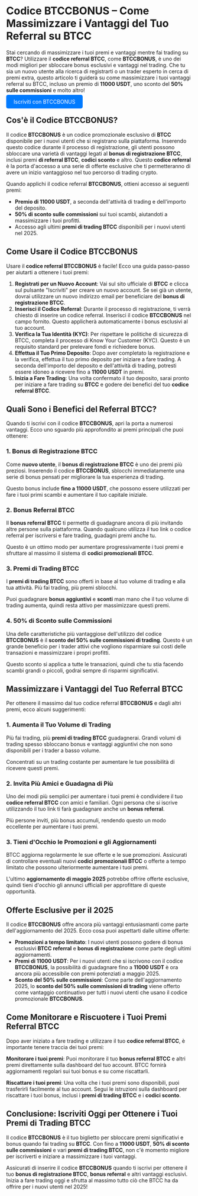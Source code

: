 <h1>Codice BTCCBONUS – Come Massimizzare i Vantaggi del Tuo Referral su BTCC</h1>
</header>

<section>
      <p>Stai cercando di massimizzare i tuoi premi e vantaggi mentre fai trading su <strong>BTCC</strong>? Utilizzare il <strong>codice referral BTCC</strong>, come <strong>BTCCBONUS</strong>, è uno dei modi migliori per sbloccare bonus esclusivi e vantaggi nel trading. Che tu sia un nuovo utente alla ricerca di registrarti o un trader esperto in cerca di premi extra, questo articolo ti guiderà su come massimizzare i tuoi vantaggi referral su BTCC, incluso un premio di <strong>11000 USDT</strong>, uno sconto del <strong>50% sulle commissioni</strong> e molto altro!</p>
    </section>
<p><a href="https://partner.btcc.com/us/c/BTCCBONUS/9303" target="_blank" style="color: white; background-color: #007bff; padding: 10px 20px; text-decoration: none; border-radius: 5px;">Iscriviti con BTCCBONUS</a></p>
  <section>
        <h2>Cos'è il Codice BTCCBONUS?</h2>
        <p>Il codice <strong>BTCCBONUS</strong> è un codice promozionale esclusivo di <strong>BTCC</strong> disponibile per i nuovi utenti che si registrano sulla piattaforma. Inserendo questo codice durante il processo di registrazione, gli utenti possono sbloccare una varietà di vantaggi legati al <strong>bonus di registrazione BTCC</strong>, inclusi premi <strong>di referral BTCC</strong>, <strong>codici sconto</strong> e altro. Questo <strong>codice referral</strong> è la porta d'accesso a una serie di offerte esclusive che ti permetteranno di avere un inizio vantaggioso nel tuo percorso di trading crypto.</p>
        <p>Quando applichi il codice referral <strong>BTCCBONUS</strong>, ottieni accesso ai seguenti premi:</p>
        <ul>
            <li><strong>Premio di 11000 USDT</strong>, a seconda dell'attività di trading e dell'importo del deposito.</li>
            <li><strong>50% di sconto sulle commissioni</strong> sui tuoi scambi, aiutandoti a massimizzare i tuoi profitti.</li>
            <li>Accesso agli ultimi <strong>premi di trading BTCC</strong> disponibili per i nuovi utenti nel 2025.</li>
        </ul>
    </section>

  <section>
        <h2>Come Usare il Codice BTCCBONUS</h2>
        <p>Usare il <strong>codice referral BTCCBONUS</strong> è facile! Ecco una guida passo-passo per aiutarti a ottenere i tuoi premi:</p>
        <ol>
            <li><strong>Registrati per un Nuovo Account</strong>: Vai sul sito ufficiale di <strong>BTCC</strong> e clicca sul pulsante "Iscriviti" per creare un nuovo account. Se sei già un utente, dovrai utilizzare un nuovo indirizzo email per beneficiare del <strong>bonus di registrazione BTCC</strong>.</li>
            <li><strong>Inserisci il Codice Referral</strong>: Durante il processo di registrazione, ti verrà chiesto di inserire un codice referral. Inserisci il codice <strong>BTCCBONUS</strong> nel campo fornito. Questo applicherà automaticamente i bonus esclusivi al tuo account.</li>
            <li><strong>Verifica la Tua Identità (KYC)</strong>: Per rispettare le politiche di sicurezza di BTCC, completa il processo di Know Your Customer (KYC). Questo è un requisito standard per prelevare fondi e richiedere bonus.</li>
            <li><strong>Effettua il Tuo Primo Deposito</strong>: Dopo aver completato la registrazione e la verifica, effettua il tuo primo deposito per iniziare a fare trading. A seconda dell'importo del deposito e dell'attività di trading, potresti essere idoneo a ricevere fino a <strong>11000 USDT</strong> in premi.</li>
            <li><strong>Inizia a Fare Trading</strong>: Una volta confermato il tuo deposito, sarai pronto per iniziare a fare trading su <strong>BTCC</strong> e godere dei benefici del tuo <strong>codice referral BTCC</strong>.</li>
        </ol>
    </section>

  <section>
        <h2>Quali Sono i Benefici del Referral BTCC?</h2>
        <p>Quando ti iscrivi con il codice <strong>BTCCBONUS</strong>, apri la porta a numerosi vantaggi. Ecco uno sguardo più approfondito ai premi principali che puoi ottenere:</p>

  <h3>1. <strong>Bonus di Registrazione BTCC</strong></h3>
        <p>Come <strong>nuovo utente</strong>, il <strong>bonus di registrazione BTCC</strong> è uno dei premi più preziosi. Inserendo il codice <strong>BTCCBONUS</strong>, sblocchi immediatamente una serie di bonus pensati per migliorare la tua esperienza di trading.</p>
        <p>Questo bonus include <strong>fino a 11000 USDT</strong>, che possono essere utilizzati per fare i tuoi primi scambi e aumentare il tuo capitale iniziale.</p>

  <h3>2. <strong>Bonus Referral BTCC</strong></h3>
        <p>Il <strong>bonus referral BTCC</strong> ti permette di guadagnare ancora di più invitando altre persone sulla piattaforma. Quando qualcuno utilizza il tuo link o codice referral per iscriversi e fare trading, guadagni premi anche tu.</p>
        <p>Questo è un ottimo modo per aumentare progressivamente i tuoi premi e sfruttare al massimo il sistema di <strong>codici promozionali BTCC</strong>.</p>

  <h3>3. <strong>Premi di Trading BTCC</strong></h3>
        <p>I <strong>premi di trading BTCC</strong> sono offerti in base al tuo volume di trading e alla tua attività. Più fai trading, più premi sblocchi.</p>
        <p>Puoi guadagnare <strong>bonus aggiuntivi</strong> e <strong>sconti</strong> man mano che il tuo volume di trading aumenta, quindi resta attivo per massimizzare questi premi.</p>

  <h3>4. <strong>50% di Sconto sulle Commissioni</strong></h3>
        <p>Una delle caratteristiche più vantaggiose dell'utilizzo del codice <strong>BTCCBONUS</strong> è il <strong>sconto del 50% sulle commissioni di trading</strong>. Questo è un grande beneficio per i trader attivi che vogliono risparmiare sui costi delle transazioni e massimizzare i propri profitti.</p>
        <p>Questo sconto si applica a tutte le transazioni, quindi che tu stia facendo scambi grandi o piccoli, godrai sempre di risparmi significativi.</p>
    </section>

<section>
        <h2>Massimizzare i Vantaggi del Tuo Referral BTCC</h2>
        <p>Per ottenere il massimo dal tuo codice referral <strong>BTCCBONUS</strong> e dagli altri premi, ecco alcuni suggerimenti:</p>

  <h3>1. Aumenta il Tuo Volume di Trading</h3>
        <p>Più fai trading, più <strong>premi di trading BTCC</strong> guadagnerai. Grandi volumi di trading spesso sbloccano bonus e vantaggi aggiuntivi che non sono disponibili per i trader a basso volume.</p>
        <p>Concentrati su un trading costante per aumentare le tue possibilità di ricevere questi premi.</p>

  <h3>2. Invita Più Amici e Guadagna di Più</h3>
        <p>Uno dei modi più semplici per aumentare i tuoi premi è condividere il tuo <strong>codice referral BTCC</strong> con amici e familiari. Ogni persona che si iscrive utilizzando il tuo link ti farà guadagnare anche un <strong>bonus referral</strong>.</p>
        <p>Più persone inviti, più bonus accumuli, rendendo questo un modo eccellente per aumentare i tuoi premi.</p>

  <h3>3. Tieni d'Occhio le Promozioni e gli Aggiornamenti</h3>
        <p>BTCC aggiorna regolarmente le sue offerte e le sue promozioni. Assicurati di controllare eventuali nuovi <strong>codici promozionali BTCC</strong> o offerte a tempo limitato che possono ulteriormente aumentare i tuoi premi.</p>
        <p>L'ultimo <strong>aggiornamento di maggio 2025</strong> potrebbe offrire offerte esclusive, quindi tieni d'occhio gli annunci ufficiali per approfittare di queste opportunità.</p>
    </section>

  <section>
        <h2>Offerte Esclusive per il 2025</h2>
        <p>Il codice <strong>BTCCBONUS</strong> offre ancora più vantaggi entusiasmanti come parte dell'aggiornamento del 2025. Ecco cosa puoi aspettarti dalle ultime offerte:</p>
        <ul>
            <li><strong>Promozioni a tempo limitato</strong>: I nuovi utenti possono godere di bonus esclusivi <strong>BTCC referral</strong> e <strong>bonus di registrazione</strong> come parte degli ultimi aggiornamenti.</li>
            <li><strong>Premi di 11000 USDT</strong>: Per i nuovi utenti che si iscrivono con il codice <strong>BTCCBONUS</strong>, la possibilità di guadagnare fino a <strong>11000 USDT</strong> è ora ancora più accessibile con premi potenziati a maggio 2025.</li>
            <li><strong>Sconto del 50% sulle commissioni</strong>: Come parte dell'aggiornamento 2025, lo <strong>sconto del 50% sulle commissioni di trading</strong> viene offerto come vantaggio continuativo per tutti i nuovi utenti che usano il codice promozionale <strong>BTCCBONUS</strong>.</li>
        </ul>
    </section>

  <section>
        <h2>Come Monitorare e Riscuotere i Tuoi Premi Referral BTCC</h2>
        <p>Dopo aver iniziato a fare trading e utilizzare il tuo <strong>codice referral BTCC</strong>, è importante tenere traccia dei tuoi premi:</p>
        <p><strong>Monitorare i tuoi premi</strong>: Puoi monitorare il tuo <strong>bonus referral BTCC</strong> e altri premi direttamente sulla dashboard del tuo account. BTCC fornirà aggiornamenti regolari sui tuoi bonus e su come riscattarli.</p>
        <p><strong>Riscattare i tuoi premi</strong>: Una volta che i tuoi premi sono disponibili, puoi trasferirli facilmente al tuo account. Segui le istruzioni sulla dashboard per riscattare i tuoi bonus, inclusi i <strong>premi di trading BTCC</strong> e i <strong>codici sconto</strong>.</p>
    </section>

  <section>
        <h2>Conclusione: Iscriviti Oggi per Ottenere i Tuoi Premi di Trading BTCC</h2>
        <p>Il codice <strong>BTCCBONUS</strong> è il tuo biglietto per sbloccare premi significativi e bonus quando fai trading su <strong>BTCC</strong>. Con fino a <strong>11000 USDT</strong>, <strong>50% di sconto sulle commissioni</strong> e vari <strong>premi di trading BTCC</strong>, non c'è momento migliore per iscriverti e iniziare a massimizzare i tuoi vantaggi.</p>
        <p>Assicurati di inserire il codice <strong>BTCCBONUS</strong> quando ti iscrivi per ottenere il tuo <strong>bonus di registrazione BTCC</strong>, <strong>bonus referral</strong> e altri vantaggi esclusivi. Inizia a fare trading oggi e sfrutta al massimo tutto ciò che BTCC ha da offrire per i nuovi utenti nel 2025!</p>
    </section>
</body>
</html>
